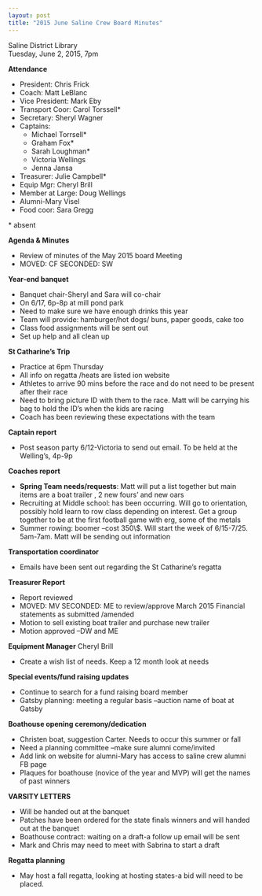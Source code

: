```yaml
---
layout: post  
title: "2015 June Saline Crew Board Minutes"
---
```


Saline District Library  
Tuesday, June 2, 2015, 7pm

**Attendance**

-   President: Chris Frick
-   Coach: Matt LeBlanc
-   Vice President: Mark Eby 
-   Transport Coor: Carol Torssell\*
-   Secretary: Sheryl Wagner
-   Captains:
    -   Michael Torrsell\*
    -   Graham Fox\*
    -   Sarah Loughman\*
    -   Victoria Wellings
    -   Jenna Jansa
-   Treasurer: Julie Campbell\*
-   Equip Mgr: Cheryl Brill
-   Member at Large: Doug Wellings
-   Alumni-Mary Visel
-   Food coor: Sara Gregg

\* absent

**Agenda & Minutes**

-   Review of minutes of the May 2015 board Meeting
-   MOVED: CF SECONDED: SW

**Year-end banquet**

-   Banquet chair-Sheryl and Sara will co-chair
-   On 6/17, 6p-8p at mill pond park
-   Need to make sure we have enough drinks this year
-   Team will provide: hamburger/hot dogs/ buns, paper goods, cake too
-   Class food assignments will be sent out
-   Set up help and all clean up

**St Catharine’s Trip**

-   Practice at 6pm Thursday
-   All info on regatta /heats are listed ion website
-   Athletes to arrive 90 mins before the race and do not need to be present
    after their race
-   Need to bring picture ID with them to the race. Matt will be carrying his
    bag to hold the ID’s when the kids are racing
-   Coach has been reviewing these expectations with the team

**Captain report**

-   Post season party 6/12-Victoria to send out email. To be held at the
    Welling’s, 4p-9p

**Coaches report**

-   **Spring Team needs/requests**: Matt will put a list together but main items
    are a boat trailer , 2 new fours’ and new oars
-   Recruiting at Middle school: has been occurring. Will go to orientation,
    possibly hold learn to row class depending on interest. Get a group together
    to be at the first football game with erg, some of the metals
-   Summer rowing: boomer –cost 350\\$. Will start the week of 6/15-7/25.
    5am-7am. Matt will be sending out information

**Transportation coordinator**

-   Emails have been sent out regarding the St Catharine’s regatta

**Treasurer Report**

-   Report reviewed
-   MOVED: MV SECONDED: ME to review/approve March 2015 Financial statements as
    submitted /amended
-   Motion to sell existing boat trailer and purchase new trailer
-   Motion approved –DW and ME

**Equipment Manager** Cheryl Brill

-   Create a wish list of needs. Keep a 12 month look at needs

**Special events/fund raising updates**

-   Continue to search for a fund raising board member
-   Gatsby planning: meeting a regular basis –auction name of boat at Gatsby

**Boathouse opening ceremony/dedication**

-   Christen boat, suggestion Carter. Needs to occur this summer or fall
-   Need a planning committee –make sure alumni come/invited
-   Add link on website for alumni-Mary has access to saline crew alumni FB page
-   Plaques for boathouse (novice of the year and MVP) will get the names of
    past winners

**VARSITY LETTERS**

-   Will be handed out at the banquet
-   Patches have been ordered for the state finals winners and will handed out
    at the banquet
-   Boathouse contract: waiting on a draft-a follow up email will be sent
-   Mark and Chris may need to meet with Sabrina to start a draft

**Regatta planning**

-   May host a fall regatta, looking at hosting states-a bid will need to
    be placed.

